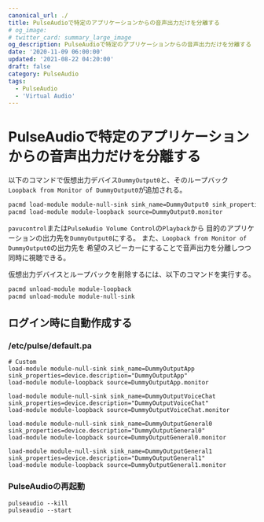 ```yaml
---
canonical_url: ./
title: PulseAudioで特定のアプリケーションからの音声出力だけを分離する
# og_image:
# twitter_card: summary_large_image
og_description: PulseAudioで特定のアプリケーションからの音声出力だけを分離する
date: '2020-11-09 06:00:00'
updated: '2021-08-22 04:20:00'
draft: false
category: PulseAudio
tags:
  - PulseAudio
  - 'Virtual Audio'
---
```


# PulseAudioで特定のアプリケーションからの音声出力だけを分離する

以下のコマンドで仮想出力デバイス`DummyOutput0`と、そのループバック`Loopback from Monitor of DummyOutput0`が追加される。

```bash
pacmd load-module module-null-sink sink_name=DummyOutput0 sink_properties=device.description=DummyOutput0
pacmd load-module module-loopback source=DummyOutput0.monitor
```

`pavucontrol`または`PulseAudio Volume Control`の`Playback`から
目的のアプリケーションの出力先を`DummyOutput0`にする。
また、`Loopback from Monitor of DummyOutput0`の出力先を
希望のスピーカーにすることで音声出力を分離しつつ同時に視聴できる。

仮想出力デバイスとループバックを削除するには、以下のコマンドを実行する。

```bash
pacmd unload-module module-loopback
pacmd unload-module module-null-sink
```


## ログイン時に自動作成する
### /etc/pulse/default.pa

```pulseaudio
# Custom
load-module module-null-sink sink_name=DummyOutputApp sink_properties=device.description="DummyOutputApp"
load-module module-loopback source=DummyOutputApp.monitor

load-module module-null-sink sink_name=DummyOutputVoiceChat sink_properties=device.description="DummyOutputVoiceChat"
load-module module-loopback source=DummyOutputVoiceChat.monitor

load-module module-null-sink sink_name=DummyOutputGeneral0 sink_properties=device.description="DummyOutputGeneral0"
load-module module-loopback source=DummyOutputGeneral0.monitor

load-module module-null-sink sink_name=DummyOutputGeneral1 sink_properties=device.description="DummyOutputGeneral1"
load-module module-loopback source=DummyOutputGeneral1.monitor
```

### PulseAudioの再起動

```shell
pulseaudio --kill
pulseaudio --start
```
